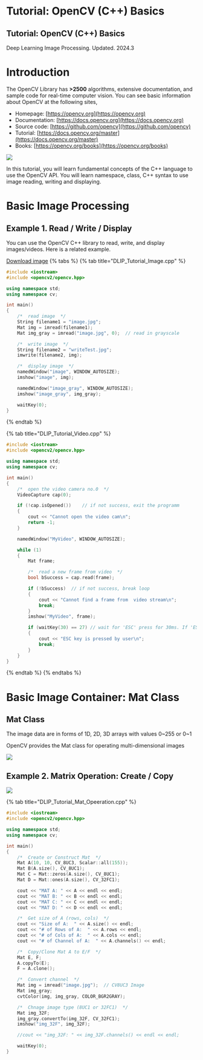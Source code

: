 # Tutorial: OpenCV (C++) Basics

## Tutorial: OpenCV (C++) Basics

Deep Learning Image Processing. Updated. 2024.3

# Introduction

The OpenCV Library has **>2500** algorithms, extensive documentation, and sample code for real-time computer vision. You can see basic information about OpenCV at the following sites,

* Homepage: [https://opencv.org](https://opencv.org)
* Documentation: [https://docs.opencv.org](https://docs.opencv.org)
* Source code: [https://github.com/opencv](https://github.com/opencv)
* Tutorial: [https://docs.opencv.org/master](https://docs.opencv.org/master)
* Books: [https://opencv.org/books](https://opencv.org/books)

![](https://github.com/ykkimhgu/DLIP\_doc/assets/84508106/2edf3297-6380-4a58-a188-4157a15c3e92)

In this tutorial, you will learn fundamental concepts of the C++ language to use the OpenCV API. You will learn namespace, class, C++ syntax to use image reading, writing and displaying.

# Basic Image Processing
## Example 1. Read / Write / Display
You can use the OpenCV C++ library to read, write, and display images/videos. Here is a related example.

[Download image](https://github.com/ykkimhgu/DLIP-src/blob/main/Tutorial_OpenCV/image.jpg)
{% tabs %}
{% tab title="DLIP_Tutorial_Image.cpp" %}
```cpp
#include <iostream>
#include <opencv2/opencv.hpp>

using namespace std;
using namespace cv;

int main()
{
	/*  read image  */
	String filename1 = "image.jpg";
	Mat img = imread(filename1);
	Mat img_gray = imread("image.jpg", 0);  // read in grayscale

	/*  write image  */
	String filename2 = "writeTest.jpg";
	imwrite(filename2, img);

	/*  display image  */
	namedWindow("image", WINDOW_AUTOSIZE);
	imshow("image", img);

	namedWindow("image_gray", WINDOW_AUTOSIZE);
	imshow("image_gray", img_gray);

	waitKey(0);
}
```
{% endtab %}

{% tab title="DLIP_Tutorial_Video.cpp" %}
```cpp
#include <iostream>
#include <opencv2/opencv.hpp>

using namespace std;
using namespace cv;

int main()
{
	/*  open the video camera no.0  */
	VideoCapture cap(0);

	if (!cap.isOpened())	// if not success, exit the programm
	{
		cout << "Cannot open the video cam\n";
		return -1;
	}

	namedWindow("MyVideo", WINDOW_AUTOSIZE);

	while (1)
	{
		Mat frame;

		/*  read a new frame from video  */
		bool bSuccess = cap.read(frame);

		if (!bSuccess)	// if not success, break loop
		{
			cout << "Cannot find a frame from  video stream\n";
			break;
		}
		imshow("MyVideo", frame);

		if (waitKey(30) == 27) // wait for 'ESC' press for 30ms. If 'ESC' is pressed, break loop
		{
			cout << "ESC key is pressed by user\n";
			break;
		}
	}
}
```
{% endtab %}
{% endtabs %}

# Basic Image Container: Mat Class
## Mat Class
The image data are in forms of 1D, 2D, 3D arrays with values 0\~255 or 0\~1

OpenCV provides the Mat class for operating multi-dimensional images

![](https://github.com/ykkimhgu/DLIP_doc/assets/84508106/41ec96d5-b662-4125-8b1a-224170544a1c)


## Example 2. Matrix Operation: Create / Copy

![](https://github.com/ykkimhgu/DLIP_doc/assets/84508106/7959071b-8f63-451f-8bdc-92254bb2686a)

{% tab title="DLIP_Tutorial_Mat_Opeeration.cpp" %}
```cpp
#include <iostream>
#include <opencv2/opencv.hpp>

using namespace std;
using namespace cv;

int main()
{
	/*  Create or Construct Mat  */
	Mat A(10, 10, CV_8UC3, Scalar::all(155));
	Mat B(A.size(), CV_8UC1);
	Mat C = Mat::zeros(A.size(), CV_8UC1);
	Mat D = Mat::ones(A.size(), CV_32FC1);

	cout << "MAT A: " << A << endl << endl;
	cout << "MAT B: " << B << endl << endl;
	cout << "MAT C: " << C << endl << endl;
	cout << "MAT D: " << D << endl << endl;

	/*  Get size of A (rows, cols)  */
	cout << "Size of A:  " << A.size() << endl;
	cout << "# of Rows of A:  " << A.rows << endl;
	cout << "# of Cols of A:  " << A.cols << endl;
	cout << "# of Channel of A:  " << A.channels() << endl;

	/*  Copy/Clone Mat A to E/F  */
	Mat E, F;
	A.copyTo(E);
	F = A.clone();

	/*  Convert channel  */
	Mat img = imread("image.jpg");	// CV8UC3 Image
	Mat img_gray;
	cvtColor(img, img_gray, COLOR_BGR2GRAY);

	/*  Chnage image type (8UC1 or 32FC1)  */
	Mat img_32F;
	img_gray.convertTo(img_32F, CV_32FC1);
	imshow("img_32F", img_32F);

	//cout << "img_32F: " << img_32F.channels() << endl << endl;

	waitKey(0);
}
```









